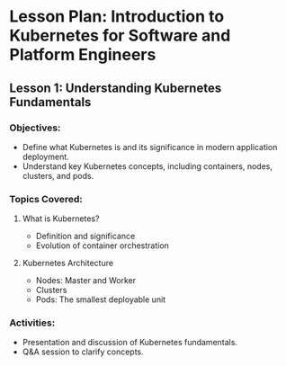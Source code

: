 # Lesson Plan: Introduction to Kubernetes for Software and Platform Engineers

## Lesson 1: Understanding Kubernetes Fundamentals

### Objectives:
- Define what Kubernetes is and its significance in modern application deployment.
- Understand key Kubernetes concepts, including containers, nodes, clusters, and pods.

### Topics Covered:
1. What is Kubernetes?
   - Definition and significance
   - Evolution of container orchestration

2. Kubernetes Architecture
   - Nodes: Master and Worker
   - Clusters
   - Pods: The smallest deployable unit

### Activities:
- Presentation and discussion of Kubernetes fundamentals.
- Q&A session to clarify concepts.
